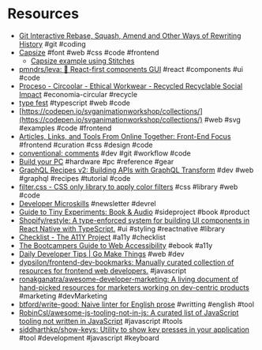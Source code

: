# Resources

- [Git Interactive Rebase, Squash, Amend and Other Ways of Rewriting History](https://thoughtbot.com/blog/git-interactive-rebase-squash-amend-rewriting-history) #git #coding
- [Capsize](https://seek-oss.github.io/capsize/) #font #web #css #code #frontend
  - [Capsize example using Stitches](https://codesandbox.io/s/capsize-typography-system-stitches-6w74m?file=/src/stitches.config.ts)
- [pmndrs/leva: 🌋 React\-first components GUI](https://github.com/pmndrs/leva) #react #components #ui #code
- [Proceso \- Circoolar \- Ethical Workwear \- Recycled Recyclable Social Impact](https://circoolar.es/proceso/) #economia-circular #recycle
- [type fest](https://github.com/sindresorhus/type-fest) #typescript #web #code
- [https://codepen.io/svganimationworkshop/collections/](https://codepen.io/svganimationworkshop/collections/) #web #svg #examples #code #frontend
- [Articles, Links, and Tools From Online Together: Front\-End Focus](https://aneventapart.com/news/post/resources-from-front-end-focus) #frontend #curation #css #design #code
- [conventional\: comments](https://conventionalcomments.org) #dev #git #workflow #code
- [Build your PC](https://www.logicalincrements.com) #hardware #pc #reference #gear
- [GraphQL Recipes v2: Building APIs with GraphQL Transform](https://dev.to/open-graphql/graphql-recipes-building-apis-with-graphql-transform-3jp0) #dev #web #graphql #recipes #tutorial #code
- [filter.css \- CSS only library to apply color filters](https://bansal.io/filters-css) #css #library #web #code
- [Developer Microskills](https://developermicroskills.com/) #newsletter #devrel
- [Guide to Tiny Experiments: Book & Audio](https://learn.samjulien.com/guide-to-tiny-experiments) #sideproject #book #product
- [Shopify/restyle: A type\-enforced system for building UI components in React Native with TypeScript\.](https://github.com/Shopify/restyle) #ui #styling #reactnative #library
- [Checklist \- The A11Y Project](https://www.a11yproject.com/checklist/) #a11y #checklist
- [The Bootcampers Guide to Web Accessibility](https://a11y-with-lindsey.ck.page/products/pre-order-the-bootcampers-guide-to-web) #ebook #a11y
- [Daily Developer Tips \| Go Make Things](https://gomakethings.com/articles/) #web #dev
- [dypsilon/frontend\-dev\-bookmarks: Manually curated collection of resources for frontend web developers\.](https://github.com/dypsilon/frontend-dev-bookmarks) #javascript
- [ronakganatra/awesome\-developer\-marketing: A living document of hand\-picked resources for marketers working on dev\-centric products](https://github.com/ronakganatra/awesome-developer-marketing) #marketing #devMarketing
- [btford/write\-good: Naive linter for English prose](https://github.com/btford/write-good) #writting #english #tool
- [RobinCsl/awesome\-js\-tooling\-not\-in\-js: A curated list of JavaScript tooling not written in JavaScript](https://github.com/RobinCsl/awesome-js-tooling-not-in-js) #javascript #tools
- [siddharthkp/show\-keys: Utility to show key presses in your application](https://github.com/siddharthkp/show-keys) #tool #development #javascript #keyboard
